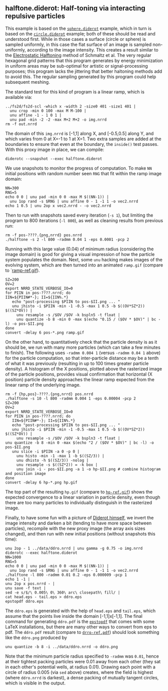 ## halftone.diderot: Half-toning via interacting repulsive particles

This example is based on the [`sphere.diderot`](../sphere) example, which in
turn is based on the [`circle.diderot`](../circle) example; both of these
should be read and understood first.  While in those cases a surface (circle
or sphere) is sampled uniformly, in this case the flat surface of an image is
sampled non-uniformly, according to the image intensity.  This creates a
result similar to the [Electrostatic
Halftoning](http://www.mia.uni-saarland.de/Research/Electrostatic_Halftoning/index.shtml)
method of Schmaltz et al. The very regular hexagonal grid patterns that this
program generates by energy minimization in uniform areas may be sub-optimal
for artistic or signal-processing purposes; this program lacks the jittering
that better haltoning methods add to avoid this.  The regular sampling
generated by this program could help subsequent meshing.

The standard test for this kind of program is a linear ramp, which is
available via:

	../fs2d/fs2d-scl -which x -width 2 -size0 401 -size1 401 |
	  unu crop -min 0 100 -max M M-100 |
	  unu affine -1 - 1 0 1 |
	  unu pad -min -2 -2 -max M+2 M+2 -o img.nrrd
	rm -f out.nrrd

The domain of this `img.nrrd` is [-1,1] along X, and [-0.5,0.5] along Y, and
which varies from 0 at X=-1 to 1 at X=1. Two extra samples are added at
the boundaries to ensure that even at the boundary, the `inside()` test
passes. With this proxy image in place, we can compile:

	diderotc --snapshot --exec halftone.diderot

We use snapshots to monitor the progress of computation.  To make `NN` initial
positions with random number seen `RNG` that fit within the ramp image domain:

	NN=300
	RNG=5
	echo 0 0 | unu pad -min 0 0 -max M $((NN-1)) |
	  unu 1op rand -s $RNG | unu affine 0 - 1 -1 1 -o vec2.nrrd
	echo 1 0.5 | unu 2op x vec2.nrrd - -o vec2.nrrd

Then to run with snapshots saved every iteration (`-s 1`), but limiting the program
to 800 iterations (`-l 800`), as well as cleaning results from previous run:

	rm -f pos-????.{png,nrrd} pos.nrrd
	./halftone -s 2 -l 800 -radmm 0.04 1 -eps 0.0001 -pcp 2

Running with this large value (0.04) of minimum radius (considering the image domain)
is good for giving a visual impression of how the particle system populates the
domain. Next, some `unu` hacking makes images of the evolving system, which
are then turned into an animated `ramp.gif` (compare to `[ramp-ref.gif](ramp-ref.gif)).

	SZ=200
	OV=2
	export NRRD_STATE_VERBOSE_IO=0
	for PIIN in pos-????.nrrd; do
	IIN=${PIIN#*-}; II=${IIN%.*}
	   echo "post-processing $PIIN to pos-$II.png ... "
	   unu jhisto -i $PIIN -min -1 -0.5 -max 1 0.5 -b $((OV*SZ*2)) $((SZ*OV)) |
	     unu resample -s /$OV /$OV -k bspln5 -t float |
	     unu quantize -b 8 -min 0 -max $(echo "0.15 / ($OV * $OV)" | bc -l) -o pos-$II.png
	done
	convert -delay 6 pos-*.png ramp.gif

On the other hand, to quantitatively check that the particle density is as it should be,
we run with many more particles (which can take a few minutes to finish). The following
uses `-radmm 0.004 1` (versus `-radmm 0.04 1` above) for the particle computation,
so that inter-particle distance may be a tenth of what it was previously (resulting in
up to 100 times greater particle density).  A histogram of the X positions, plotted
above the rasterized image of the particle positions, provides visual confirmation that
horizontal (X position) particle density approaches the linear ramp expected from the
linear ramp of the underlying image.

	rm -f {hp,pos}-????.{png,nrrd} pos.nrrd
	./halftone -s 10 -l 800 -radmm 0.004 1 -eps 0.00004 -pcp 2
	SZ=200
	OV=2
	export NRRD_STATE_VERBOSE_IO=0
	for PIIN in pos-????.nrrd; do
	   IIN=${PIIN#*-}; II=${IIN%.*}
	   echo "post-processing $PIIN to pos-$II.png ... "
	   unu jhisto -i $PIIN -min -1 -0.5 -max 1 0.5 -b $((OV*SZ*2)) $((SZ*OV)) |
	     unu resample -s /$OV /$OV -k bspln3 -t float |
	unu quantize -b 8 -min 0 -max $(echo "2 / ($OV * $OV)" | bc -l) -o pos-$II.png
	   unu slice -i $PIIN -a 0 -p 0 |
	     unu histo -min -1 -max 1 -b $((SZ/3)) |
	     unu dhisto -h $((SZ/3)) -nolog |
	     unu resample -s $((SZ*2)) = -k box |
	     unu join -i - pos-$II.png -a 1 -o hp-$II.png # combine histogram and position image
	done
	convert -delay 6 hp-*.png hp.gif

The top part of the resulting `hp.gif` (compare to [`hp-ref.gif`](hp-ref.gif)) shows the
expected convergence to a linear variation in particle density, even though there are
too many particles to individually distinguish in the rasterized image.

Finally, to have some fun with a picture of [Diderot
himself](https://en.wikipedia.org/wiki/Denis_Diderot), we invert the
image intensity and darken a bit (tending to have more space between
particles), recompile with the new proxy image (the array axis sizes changed),
and then run with new initial positions (without snapshots this time):

	unu 2op - 1 ../data/ddro.nrrd | unu gamma -g 0.75 -o img.nrrd
	diderotc --exec halftone.diderot
	NN=1000
	RNG=5
	echo 0 0 | unu pad -min 0 0 -max M $((NN-1)) |
	  unu 1op rand -s $RNG | unu affine 0 - 1 -1 1 -o vec2.nrrd
	./halftone -l 800 -radmm 0.01 0.2 -eps 0.000009 -pcp 1
	echo 1 -1 |
	unu 2op x pos.nrrd - |
	unu save -f text |
	sed -e s/$/\ 0.005\ 0\ 360\ arc\ closepath\ fill/ |
	cat head.eps - tail.eps > ddro.eps
	epstopdf ddro.eps

The `ddro.eps` is generated with the help of `head.eps` and `tail.eps`,
which assume that the points live inside the domain [-1,1]x[-1,1].
The final command for generating `ddro.pdf` is the
[`epstopdf`](https://www.ctan.org/pkg/epstopdf?lang=en) that comes
with some LaTeX installations, but there are many other ways
to convert from eps to pdf. The `ddro.pdf` result (compare to [`drro-ref.pdf`](ddro-ref.pdf))
should look something like the `ddro.png` produced by

	unu quantize -b 8 -i ../data/ddro.nrrd -o ddro.png

Note that the minimum particle radius specified to `-radmm` was `0.01`, hence
at their tightest packing particles were 0.01 away from each other (they sat
in each other's potential wells, at radius 0.01). Drawing each point with a
circle of radius 0.005 (via `sed` above) creates, where the field is highest
(where `ddro.nrrd` is darkest), a dense packing of mutually tangent circles,
which is visible in the output.

